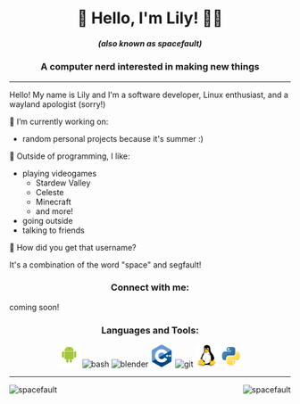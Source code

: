 
<h1 align="center">👋 Hello, I'm Lily! 🏳️‍⚧️</h1>  
<h5 align="center">(also known as spacefault)</h5>
<h3 align="center">A computer nerd interested in making new things</h3>  

--- 
  
 Hello! My name is Lily and I'm a software developer, Linux enthusiast, and a wayland apologist (sorry!)
 
🔭 I’m currently working on:
- random personal projects because it's summer :)

🌱 Outside of programming, I like:
 - playing videogames 
	 - Stardew Valley
	 - Celeste
	 - Minecraft
	 - and more!
- going outside
- talking to friends

🤔 How did you get that username?

It's a combination of the word "space" and segfault!

  
<h3 align="center">Connect with me:</h3>
coming soon!  
<p align="left">  
</p>  
  
<h3 align="center">Languages and Tools:</h3>  
<p align="center">  <img src="https://raw.githubusercontent.com/devicons/devicon/master/icons/android/android-original-wordmark.svg" alt="android" width="40" height="40"/> </a>  <img src="https://www.vectorlogo.zone/logos/gnu_bash/gnu_bash-icon.svg" alt="bash" width="40" height="40"/> </a> <img src="https://download.blender.org/branding/community/blender_community_badge_white.svg" alt="blender" width="40" height="40"/> </a> <img src="https://raw.githubusercontent.com/devicons/devicon/master/icons/cplusplus/cplusplus-original.svg" alt="cplusplus" width="40" height="40"/> </a>  <img src="https://www.vectorlogo.zone/logos/git-scm/git-scm-icon.svg" alt="git" width="40" height="40"/> </a> <img src="https://raw.githubusercontent.com/devicons/devicon/master/icons/linux/linux-original.svg" alt="linux" width="40" height="40"/> </a> <img src="https://raw.githubusercontent.com/devicons/devicon/master/icons/python/python-original.svg" alt="python" width="40" height="40"/> </a> </a> </a> </p>

---

<p><img align="right" src="https://github-readme-stats.vercel.app/api/top-langs?username=spacefault&show_icons=true&locale=en&layout=compact" alt="spacefault" /></p>  
<p>&nbsp;<img align="left" src="https://github-readme-stats.vercel.app/api?username=spacefault&show_icons=true" alt="spacefault" /></p>


